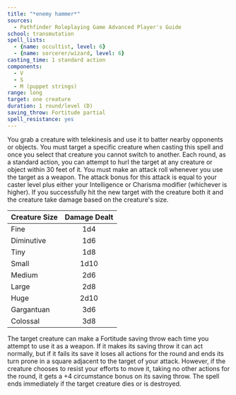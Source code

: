 ```yaml
---
title: "*enemy hammer*"
sources:
  - Pathfinder Roleplaying Game Advanced Player's Guide
school: transmutation
spell_lists:
  - {name: occultist, level: 6}
  - {name: sorcerer/wizard, level: 6}
casting_time: 1 standard action
components:
  - V
  - S
  - M (puppet strings)
range: long
target: one creature
duration: 1 round/level (D)
saving_throw: Fortitude partial
spell_resistance: yes
---
```


You grab a creature with telekinesis and use it to batter nearby opponents or objects. You must target a specific creature when casting this spell and once you select that creature you cannot switch to another. Each round, as a standard action, you can attempt to hurl the target at any creature or object within 30 feet of it. You must make an attack roll whenever you use the target as a weapon. The attack bonus for this attack is equal to your caster level plus either your Intelligence or Charisma modifier (whichever is higher). If you successfully hit the new target with the creature both it and the creature take damage based on the creature's size.

| Creature Size | Damage Dealt |
|:--------------|:------------:|
| Fine          |     1d4      |
| Diminutive    |     1d6      |
| Tiny          |     1d8      |
| Small         |     1d10     |
| Medium        |     2d6      |
| Large         |     2d8      |
| Huge          |     2d10     |
| Gargantuan    |     3d6      |
| Colossal      |     3d8      |

The target creature can make a Fortitude saving throw each time you attempt to use it as a weapon. If it makes its saving throw it can act normally, but if it fails its save it loses all actions for the round and ends its turn prone in a square adjacent to the target of your attack. However, if the creature chooses to resist your efforts to move it, taking no other actions for the round, it gets a +4 circumstance bonus on its saving throw. The spell ends immediately if the target creature dies or is destroyed.

